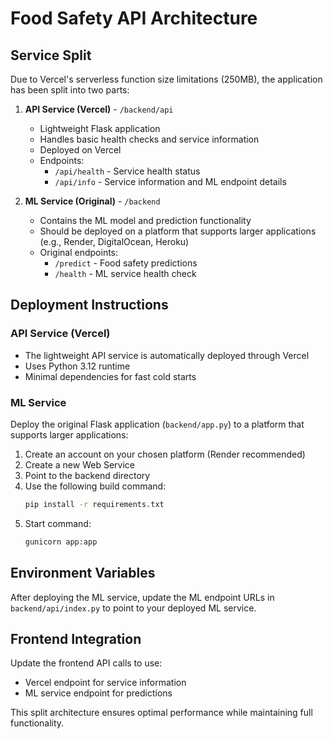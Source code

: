 # Food Safety API Architecture

## Service Split

Due to Vercel's serverless function size limitations (250MB), the application has been split into two parts:

1. **API Service (Vercel)** - `/backend/api`
   - Lightweight Flask application
   - Handles basic health checks and service information
   - Deployed on Vercel
   - Endpoints:
     - `/api/health` - Service health status
     - `/api/info` - Service information and ML endpoint details

2. **ML Service (Original)** - `/backend`
   - Contains the ML model and prediction functionality
   - Should be deployed on a platform that supports larger applications (e.g., Render, DigitalOcean, Heroku)
   - Original endpoints:
     - `/predict` - Food safety predictions
     - `/health` - ML service health check

## Deployment Instructions

### API Service (Vercel)
- The lightweight API service is automatically deployed through Vercel
- Uses Python 3.12 runtime
- Minimal dependencies for fast cold starts

### ML Service
Deploy the original Flask application (`backend/app.py`) to a platform that supports larger applications:

1. Create an account on your chosen platform (Render recommended)
2. Create a new Web Service
3. Point to the backend directory
4. Use the following build command:
   ```bash
   pip install -r requirements.txt
   ```
5. Start command:
   ```bash
   gunicorn app:app
   ```

## Environment Variables

After deploying the ML service, update the ML endpoint URLs in `backend/api/index.py` to point to your deployed ML service.

## Frontend Integration

Update the frontend API calls to use:
- Vercel endpoint for service information
- ML service endpoint for predictions

This split architecture ensures optimal performance while maintaining full functionality.
